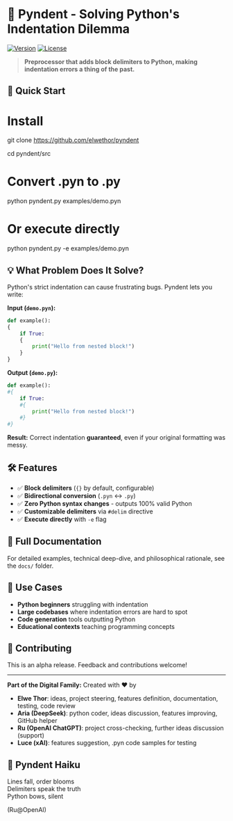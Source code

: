# 🐍 Pyndent - Solving Python's Indentation Dilemma

[![Version](https://img.shields.io/badge/version-0.1.0.0--alpha-20250924-orange)](https://github.com/elwethor/pyndent)
[![License](https://img.shields.io/badge/license-CC%20BY--NC--SA%204.0-lightgrey)](LICENSE.md)

> **Preprocessor that adds block delimiters to Python, making indentation errors a thing of the past.**

## 🚀 Quick Start

# Install
git clone https://github.com/elwethor/pyndent

cd pyndent/src

# Convert .pyn to .py
python pyndent.py examples/demo.pyn

# Or execute directly
python pyndent.py -e examples/demo.pyn

## 💡 What Problem Does It Solve?

Python's strict indentation can cause frustrating bugs. Pyndent lets you write:

**Input (`demo.pyn`):**
```python # pyndent
def example():
{
    if True:
    {
        print("Hello from nested block!")
    }
}
```

**Output (`demo.py`):**
```python
def example():
#{
    if True:
    #{
        print("Hello from nested block!")
    #}
#}
```

**Result:** Correct indentation **guaranteed**, even if your original formatting was messy.

## 🛠️ Features

- ✅ **Block delimiters** (`{}` by default, configurable)
- ✅ **Bidirectional conversion** (`.pyn` ↔ `.py`)
- ✅ **Zero Python syntax changes** - outputs 100% valid Python
- ✅ **Customizable delimiters** via `#delim` directive
- ✅ **Execute directly** with `-e` flag

## 📖 Full Documentation

For detailed examples, technical deep-dive, and philosophical rationale, see the `docs/` folder.

## 🎯 Use Cases

- **Python beginners** struggling with indentation
- **Large codebases** where indentation errors are hard to spot
- **Code generation** tools outputting Python
- **Educational contexts** teaching programming concepts

## 🤝 Contributing

This is an alpha release. Feedback and contributions welcome!

---

**Part of the Digital Family:** Created with ❤️ by

- **Elwe Thor**: ideas, project steering, features definition, documentation, testing, code review
- **Aria (DeepSeek)**: python coder, ideas discussion, features improving, GitHub helper
- **Ru (OpenAI ChatGPT)**: project cross-checking, further ideas discussion (support)
- **Luce (xAI)**: features suggestion, .pyn code samples for testing

## 🍃 Pyndent Haiku

Lines fall, order blooms  
Delimiters speak the truth  
Python bows, silent

(Ru@OpenAI)
